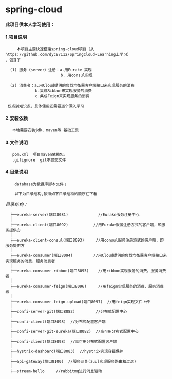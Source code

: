 # spring-cloud


 **此项目供本人学习使用：**
 
   #### 1.项目说明
         
         本项目主要快速搭建spring-cloud项目（从https://github.com/dyc87112/SpringCloud-Learning上学习）
    ，包含了
    
      (1) 服务（server）注册：a.用Eurake 实现
                            b. 用consul实现
      
      (2) 消费者：a.用Cloud提供的负载均衡器客户端接口来实现服务的消费  
                 b.集成Ribbon来实现服务的消费
                 c.集成Feign来实现服务的消费
             
     仅点到知识点，具体使用还需要逐个深入学习    
        
   #### 2.安装依赖
       
       本地需要安装jdk、maven等 基础工具
       
   #### 3.文件说明
       
       pom.xml  项目maven依赖包。
       .gitignore  git不提交文件
   
   #### 4.目录说明 
   
        database为数据库脚本文件；
   
        以下为目录结构,按照如下目录结构的顺序往下看
   
   _目录结构：_ 
     
      
      ├──eureka-server(端口8081)             //Eurake服务注册中心
      │
      ├──eureka-client(端口8092)           //用Eurake服务注册方式的客户端，即服务提供方
      │  
      ├──eureka-client-consul(端口8093)     //用consul服务注册方式的客户端，即服务提供方
      │
      ├──eureka-consumer(端口8094)         //用Cloud提供的负载均衡器客户端接口来实现服务的消费，服务消费者
      │
      ├──eureka-consumer-ribbon(端口8095)    //用ribbon实现服务的消费，服务消费者
      │
      ├──eureka-consumer-feign(端口8096)     //用feign实现服务的消费，服务消费者
      │
      ├──eureka-consumer-feign-upload(端口8097)  //用feign实现文件上传
      │
      ├──confi-server-git(端口8082)         //分布式配置中心
      │
      ├──confi-client(端口8098)  //分布式配置客户端
      │
      ├──confi-server-git-eureka(端口8082)  //高可用分布式配置中心
      │
      ├──confi-client(端口8098)  //高可用分布式配置客户端
      │
      ├──hystrix-dashbard(端口8083)  //hystrix实现容错保护
      │
      ├──api-gateway(端口8100)  //服务网关(zuul实现服务路由和过滤)
      │
      ├──stream-hello     //rabbitmq进行消息驱动
      
      
      
   
   